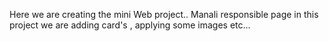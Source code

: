 Here we are creating the mini Web project..
Manali responsible page
in this project we are adding card's , applying some images etc...

